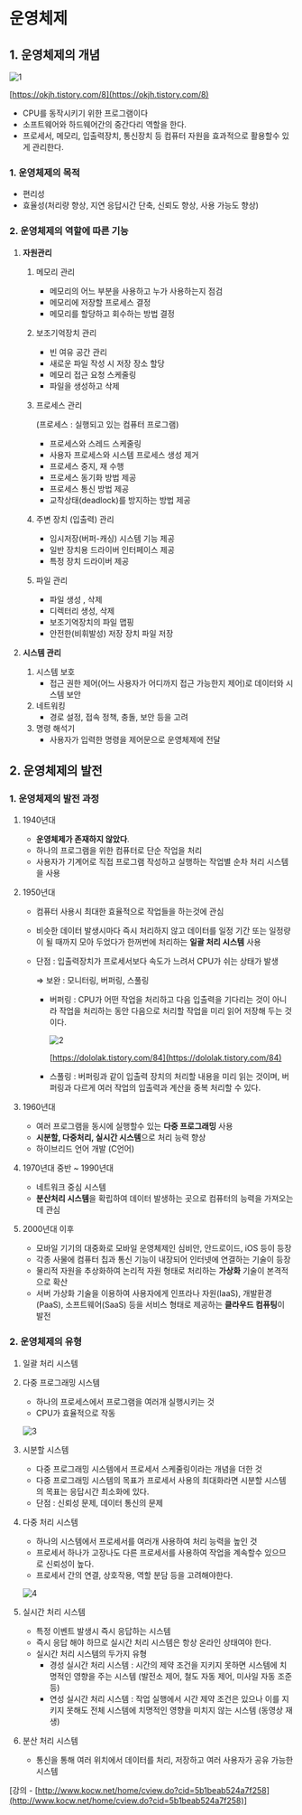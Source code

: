# 운영체제

## 1. 운영체제의 개념

![1](https://user-images.githubusercontent.com/97429679/167586755-d1c4f082-fce8-4e74-a0e5-85094f8a4fde.png)

[https://okjh.tistory.com/8](https://okjh.tistory.com/8)

- CPU를 동작시키기 위한 프로그램이다
- 소프트웨어와 하드웨어간의 중간다리 역할을 한다.
- 프로세서, 메모리, 입출력장치, 통신장치 등 컴퓨터 자원을 효과적으로 활용할수 있게 관리한다.

### 1. 운영체제의 목적

- 편리성
- 효율성(처리량 향상, 지연 응답시간 단축, 신뢰도 향상, 사용 가능도 향상)

### 2. 운영체제의 역할에 따른 기능

1. **자원관리**
    1. 메모리 관리 
        - 메모리의 어느 부분을 사용하고 누가 사용하는지 점검
        - 메모리에 저장할 프로세스 결정
        - 메모리를 할당하고 회수하는 방법 결정
    2. 보조기억장치 관리
        - 빈 여유 공간 관리
        - 새로운 파일 작성 시 저장 장소 할당
        - 메모리 접근 요청 스케줄링
        - 파일을 생성하고 삭제
    3. 프로세스 관리
        
        (프로세스 : 실행되고 있는 컴퓨터 프로그램)
        
        - 프로세스와 스레드 스케줄링
        - 사용자 프로세스와 시스템 프로세스 생성 제거
        - 프로세스 중지, 재 수행
        - 프로세스 동기화 방법 제공
        - 프로세스 통신 방법 제공
        - 교착상태(deadlock)를 방지하는 방법 제공
    4. 주변 장치 (입출력) 관리
        - 임시저장(버퍼-캐싱) 시스템 기능 제공
        - 일반 장치용 드라이버 인터페이스 제공
        - 특정 장치 드라이버 제공
    5. 파일 관리
        - 파일 생성 , 삭제
        - 디렉터리 생성, 삭제
        - 보조기억장치의 파일 맵핑
        - 안전한(비휘발성) 저장 장치 파일 저장

1. **시스템 관리**
    1. 시스템 보호
        - 접근 권한 제어(어느 사용자가 어디까지 접근 가능한지 제어)로 데이터와 시스템 보안
    2. 네트워킹
        - 경로 설정, 접속 정책, 충돌, 보안 등을 고려
    3. 명령 해석기
        - 사용자가 입력한 명령을 제어문으로 운영체제에 전달

## 2. 운영체제의 발전

### 1. 운영체제의 발전 과정

1. 1940년대 
    - **운영체제가 존재하지 않았다**.
    - 하나의 프로그램을 위한 컴퓨터로 단순 작업을 처리
    - 사용자가 기계어로 직접 프로그램 작성하고 실행하는 작업별 순차 처리 시스템을 사용

1. 1950년대
    - 컴퓨터 사용시 최대한 효율적으로 작업들을 하는것에 관심
    - 비슷한 데이터 발생시마다 즉시 처리하지 않고 데이터를 일정 기간 또는 일정량이 될 때까지 모아 두었다가 한꺼번에 처리하는 **일괄 처리 시스템** 사용
    - 단점 : 입출력장치가 프로세서보다 속도가 느려서 CPU가 쉬는 상태가 발생
        
        ⇒ 보완 : 모니터링, 버퍼링, 스풀링
        
        - 버퍼링 : CPU가 어떤 작업을 처리하고 다음 입출력을 기다리는 것이 아니라 작업을 처리하는 동안 다음으로 처리할 작업을 미리 읽어 저장해 두는 것이다.
            
            ![2](https://user-images.githubusercontent.com/97429679/167586783-5ef57c54-3a41-46a5-b5aa-560bfbd64d80.png)

            
            [https://dololak.tistory.com/84](https://dololak.tistory.com/84)
            
        - 스풀링 : 버퍼링과 같이 입출력 장치의 처리할 내용을 미리 읽는 것이며, 버퍼링과 다르게 여러 작업의 입출력과 계산을 중복 처리할 수 있다.
        
2. 1960년대
    - 여러 프로그램을 동시에 실행할수 있는 **다중 프로그래밍** 사용
    - **시분할, 다중처리, 실시간 시스템**으로 처리 능력 향상
    - 하이브리드 언어 개발 (C언어)
    
3. 1970년대 중반 ~ 1990년대
    - 네트워크 중심 시스템
    - **분산처리 시스템**을 확립하여 데이터 발생하는 곳으로 컴퓨터의 능력을 가져오는데 관심

1. 2000년대 이후 
    - 모바일 기기의 대중화로 모바일 운영체제인 심비안, 안드로이드, iOS 등이 등장
    - 각종 사물에 컴퓨터 칩과 통신 기능이 내장되어 인터넷에 연결하는 기술이 등장
    - 물리적 자원을 추상화하여 논리적 자원 형태로 처리하는 **가상화** 기술이 본격적으로 확산
    - 서버 가상화 기술을 이용하여 사용자에게 인프라나 자원(IaaS), 개발환경(PaaS), 소프트웨어(SaaS) 등을 서비스 형태로 제공하는 **클라우드 컴퓨팅**이 발전
    

### 2. 운영체제의 유형

1. 일괄 처리 시스템

1. 다중 프로그래밍 시스템
    - 하나의 프로세스에서 프로그램을 여러개 실행시키는 것
    - CPU가 효율적으로 작동
    
    ![3](https://user-images.githubusercontent.com/97429679/167586795-b85d5fee-5641-4fe0-9efe-933fdb4941a5.png)
    

1. 시분할 시스템
    - 다중 프로그래밍 시스템에서 프로세서 스케줄링이라는 개념을 더한 것
    - 다중 프로그래밍 시스템의 목표가 프로세서 사용의 최대화라면 시분할 시스템의 목표는 응답시간 최소화에 있다.
    - 단점 : 신뢰성 문제, 데이터 통신의 문제
    
2. 다중 처리 시스템
    - 하나의 시스템에서 프로세서를 여러개 사용하여 처리 능력을 높인 것
    - 프로세서 하나가 고장나도 다른 프로세서를 사용하여 작업을 계속할수 있으므로 신뢰성이 높다.
    - 프로세서 간의 연결, 상호작용, 역할 분담 등을 고려해야한다.
    
    ![4](https://user-images.githubusercontent.com/97429679/167586804-e7a46047-3da8-4848-b426-abdc95dce2e0.png)
    

1. 실시간 처리 시스템
    - 특정 이벤트 발생시 즉시 응답하는 시스템
    - 즉시 응답 해야 하므로 실시간 처리 시스템은 항상 온라인 상태여야 한다.
    - 실시간 처리 시스템의 두가지 유형
        - 경성 실시간 처리 시스템 : 시간의 제약 조건을 지키지 못하면 시스템에 치명적인 영향을 주는 시스템 (발전소 제어, 철도 자동 제어, 미사일 자동 조준 등)
        - 연성 실시간 처리 시스템 : 작업 실행에서 시간 제약 조건은 있으나 이를 지키지 못해도 전체 시스템에 치명적인 영향을 미치지 않는 시스템 (동영상 재생)

1. 분산 처리 시스템
    - 통신을 통해 여러 위치에서 데이터를 처리, 저장하고 여러 사용자가 공유 가능한 시스템
    

[강의 -  [http://www.kocw.net/home/cview.do?cid=5b1beab524a7f258](http://www.kocw.net/home/cview.do?cid=5b1beab524a7f258)]
